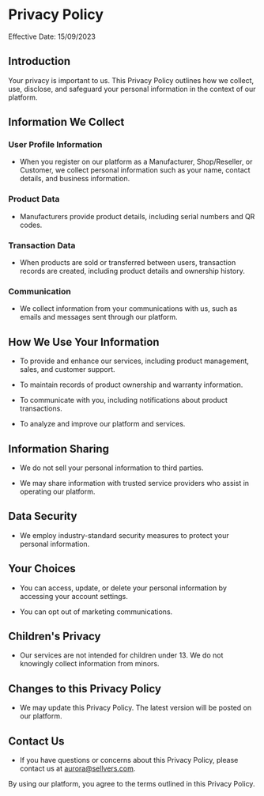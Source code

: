# Privacy Policy

Effective Date: 15/09/2023

## Introduction

Your privacy is important to us. This Privacy Policy outlines how we collect, use, disclose, and safeguard your personal information in the context of our platform.

## Information We Collect

### User Profile Information

-   When you register on our platform as a Manufacturer, Shop/Reseller, or Customer, we collect personal information such as your name, contact details, and business information.

### Product Data

-   Manufacturers provide product details, including serial numbers and QR codes.

### Transaction Data

-   When products are sold or transferred between users, transaction records are created, including product details and ownership history.

### Communication

-   We collect information from your communications with us, such as emails and messages sent through our platform.

## How We Use Your Information

-   To provide and enhance our services, including product management, sales, and customer support.

-   To maintain records of product ownership and warranty information.

-   To communicate with you, including notifications about product transactions.

-   To analyze and improve our platform and services.

## Information Sharing

-   We do not sell your personal information to third parties.

-   We may share information with trusted service providers who assist in operating our platform.

## Data Security

-   We employ industry-standard security measures to protect your personal information.

## Your Choices

-   You can access, update, or delete your personal information by accessing your account settings.

-   You can opt out of marketing communications.

## Children's Privacy

-   Our services are not intended for children under 13. We do not knowingly collect information from minors.

## Changes to this Privacy Policy

-   We may update this Privacy Policy. The latest version will be posted on our platform.

## Contact Us

-   If you have questions or concerns about this Privacy Policy, please contact us at aurora@sellvers.com.

By using our platform, you agree to the terms outlined in this Privacy Policy.
